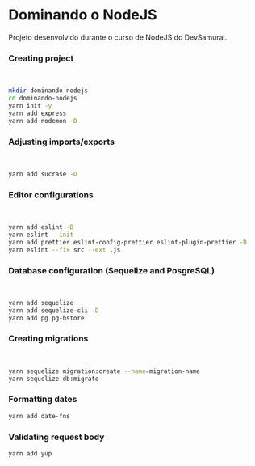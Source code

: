 # Dominando o NodeJS

Projeto desenvolvido durante o curso de NodeJS do DevSamurai.

### Creating project
<br>

```bash
mkdir dominando-nodejs
cd dominando-nodejs
yarn init -y
yarn add express
yarn add nodemon -D
```
### Adjusting imports/exports
<br>

```bash
yarn add sucrase -D
```
### Editor configurations
<br>

```bash
yarn add eslint -D
yarn eslint --init
yarn add prettier eslint-config-prettier eslint-plugin-prettier -D
yarn eslint --fix src --ext .js
```
### Database configuration (Sequelize and PosgreSQL)
<br>

```bash
yarn add sequelize
yarn add sequelize-cli -D
yarn add pg pg-hstore
```
### Creating migrations
<br>

```bash
yarn sequelize migration:create --name=migration-name
yarn sequelize db:migrate
```

### Formatting dates

```bash
yarn add date-fns
```

### Validating request body

```bash
yarn add yup
```
